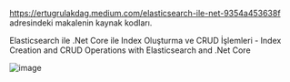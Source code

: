 https://ertugrulakdag.medium.com/elasticsearch-ile-net-9354a453638f adresindeki makalenin kaynak kodları.

Elasticsearch ile .Net Core ile Index Oluşturma ve CRUD İşlemleri - Index Creation and CRUD Operations with Elasticsearch and .Net Core

![image](https://github.com/ertugrulakdag/ElasticsearchTODO/assets/11241955/60323fd1-e57a-43b8-b88b-20f555f9659f)
